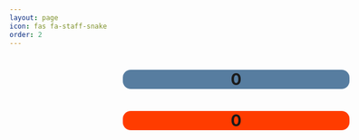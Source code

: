```yaml
---
layout: page
icon: fas fa-staff-snake
order: 2
---
```

<style>
    #game-container {
        width: 100%;
        text-align:center;
    }
    #game-score {
        background-color: rgb(87, 125, 160);
        border-radius: 0.5em;
        width: 400px;
        margin-left: 200px;
    }
    #high-score {
        background-color: rgb(255, 60, 0);
        border-radius: 0.5em;
        width: 400px;
        margin-left: 200px;
    }
    #game {
        display: inline;
        border-radius: 0.5em;
        background-color: rgb(87, 125, 160);
        height: 400px;
        width: 400px;
    }
    #popup {
        margin-left: 200px;
    }
</style>



<div id="game-container">
    <h1 id="game-score">0</h1>
    <canvas width="400" height="400" id="game"></canvas>
    <h1 id="high-score">0</h1>
</div>

<script src="../assets/js/pages/snake.js"></script>
<script>  
    gameLoop();
</script>